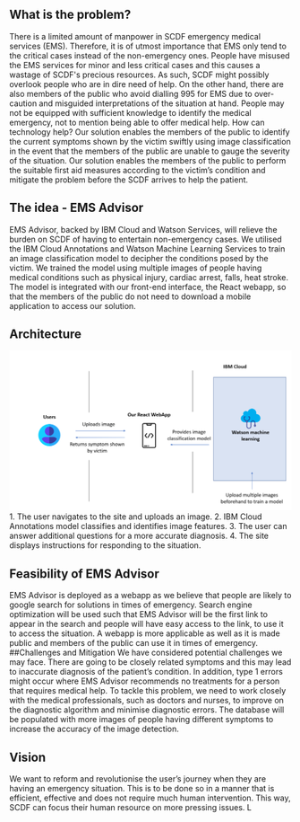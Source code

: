 ## What is the problem?
There is a limited amount of manpower in SCDF emergency medical services (EMS). Therefore, it is of utmost importance that EMS only tend to the critical cases instead of the non-emergency ones. People have misused the EMS services for minor and less critical cases and this causes a wastage of SCDF's precious resources. As such, SCDF might possibly overlook people who are in dire need of help. On the other hand, there are also members of the public who avoid dialling 995 for EMS due to over-caution and misguided interpretations of the situation at hand. People may not be equipped with sufficient knowledge to identify the medical emergency, not to mention being able to offer medical help.
How can technology help?
Our solution enables the members of the public to identify the current symptoms shown by the victim swiftly using image classification in the event that the members of the public are unable to gauge the severity of the situation. Our solution enables the members of the public to perform the suitable first aid measures according to the victim’s condition and mitigate the problem before the SCDF arrives to help the patient.
## The idea - EMS Advisor 
EMS Advisor, backed by IBM Cloud and Watson Services, will relieve the burden on SCDF of having to entertain non-emergency cases. We utilised the IBM Cloud Annotations and Watson Machine Learning Services to train an image classification model to decipher the conditions posed by the victim. We trained the model using multiple images of people having medical conditions such as physical injury, cardiac arrest, falls, heat stroke. The model is integrated with our front-end interface, the React webapp, so that the members of the public do not need to download a mobile application to access our solution.
## Architecture
<img src="https://github.com/leonyeo/projectzero-EMSAdvisor_SCDFXIBM/blob/master/src/components/readMe.PNG"/>
1. The user navigates to the site and uploads an image.
2. IBM Cloud Annotations model classifies and identifies image features.
3. The user can answer additional questions for a more accurate diagnosis.
4. The site displays instructions for responding to the situation.
 
## Feasibility of EMS Advisor
EMS Advisor is deployed as a webapp as we believe that people are likely to google search for solutions in times of emergency. Search engine optimization will be used such that EMS Advisor will be the first link to appear in the search and people will have easy access to the link, to use it to access the situation. A webapp is more applicable as well as it is made public and members of the public can use it in times of emergency.
##Challenges and Mitigation
We have considered potential challenges we may face. There are going to be closely related symptoms and this may lead to inaccurate diagnosis of the patient’s condition. In addition, type 1 errors might occur where EMS Advisor recommends no treatments for a person that requires medical help. To tackle this problem, we need to work closely with the medical professionals, such as doctors and nurses, to improve on the diagnostic algorithm and minimise diagnostic errors. The database will be populated with more images of people having different symptoms to increase the accuracy of the image detection. 

## Vision
We want to reform and revolutionise the user’s journey when they are having an emergency situation. This is to be done so in a manner that is efficient, effective and does not require much human intervention. This way, SCDF can focus their human resource on more pressing issues. L


